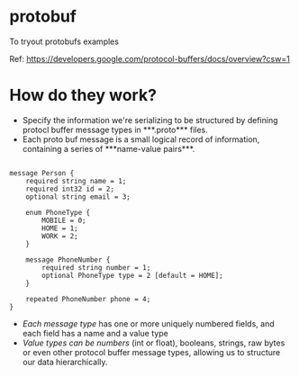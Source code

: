 # protobuf
To tryout protobufs examples


Ref: https://developers.google.com/protocol-buffers/docs/overview?csw=1

# How do they work?
<ul>
<li>Specify the information we're serializing to be structured by defining protocl buffer message types in ***.proto*** files.</li>
<li>Each proto buf message is a small logical record of information, containing a series of ***name-value pairs***.</li>
</ul>

<pre><code>
message Person {
    required string name = 1;
    required int32 id = 2;
    optional string email = 3;

    enum PhoneType {
        MOBILE = 0;
        HOME = 1;
        WORK = 2;
    }

    message PhoneNumber {
        required string number = 1;
        optional PhoneType type = 2 [default = HOME];
    }

    repeated PhoneNumber phone = 4;
}
</code></pre>

* <em>Each message type</em> has one or more uniquely numbered fields, and each field has a name and a value type
* <em>Value types can be numbers</em> (int or float), booleans, strings, raw bytes or even other protocol buffer message types, allowing us to structure our data hierarchically.